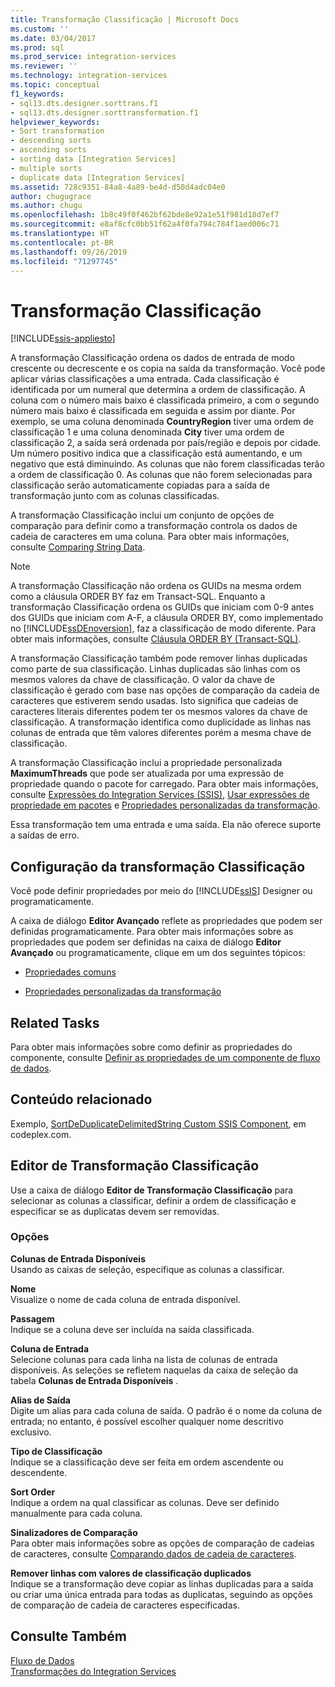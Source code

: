 ```yaml
---
title: Transformação Classificação | Microsoft Docs
ms.custom: ''
ms.date: 03/04/2017
ms.prod: sql
ms.prod_service: integration-services
ms.reviewer: ''
ms.technology: integration-services
ms.topic: conceptual
f1_keywords:
- sql13.dts.designer.sorttrans.f1
- sql13.dts.designer.sorttransformation.f1
helpviewer_keywords:
- Sort transformation
- descending sorts
- ascending sorts
- sorting data [Integration Services]
- multiple sorts
- duplicate data [Integration Services]
ms.assetid: 728c9351-84a8-4a89-be4d-d50d4adc04e0
author: chugugrace
ms.author: chugu
ms.openlocfilehash: 1b8c49f0f462bf62bde8e92a1e51f981d18d7ef7
ms.sourcegitcommit: e8af8cfc0bb51f62a4f0fa794c784f1aed006c71
ms.translationtype: HT
ms.contentlocale: pt-BR
ms.lasthandoff: 09/26/2019
ms.locfileid: "71297745"
---
```

# <a name="sort-transformation"></a>Transformação Classificação

[!INCLUDE[ssis-appliesto](../../../includes/ssis-appliesto-ssvrpluslinux-asdb-asdw-xxx.md)]


  A transformação Classificação ordena os dados de entrada de modo crescente ou decrescente e os copia na saída da transformação. Você pode aplicar várias classificações a uma entrada. Cada classificação é identificada por um numeral que determina a ordem de classificação. A coluna com o número mais baixo é classificada primeiro, a com o segundo número mais baixo é classificada em seguida e assim por diante. Por exemplo, se uma coluna denominada **CountryRegion** tiver uma ordem de classificação 1 e uma coluna denominada **City** tiver uma ordem de classificação 2, a saída será ordenada por país/região e depois por cidade. Um número positivo indica que a classificação está aumentando, e um negativo que está diminuindo. As colunas que não forem classificadas terão a ordem de classificação 0. As colunas que não forem selecionadas para classificação serão automaticamente copiadas para a saída de transformação junto com as colunas classificadas.  
  
 A transformação Classificação inclui um conjunto de opções de comparação para definir como a transformação controla os dados de cadeia de caracteres em uma coluna. Para obter mais informações, consulte [Comparing String Data](../../../integration-services/data-flow/comparing-string-data.md).  
  
> [!NOTE]  
>  A transformação Classificação não ordena os GUIDs na mesma ordem como a cláusula ORDER BY faz em Transact-SQL. Enquanto a transformação Classificação ordena os GUIDs que iniciam com 0-9 antes dos GUIDs que iniciam com A-F, a cláusula ORDER BY, como implementado no [!INCLUDE[ssDEnoversion](../../../includes/ssdenoversion-md.md)], faz a classificação de modo diferente. Para obter mais informações, consulte [Cláusula ORDER BY &#40;Transact-SQL&#41;](../../../t-sql/queries/select-order-by-clause-transact-sql.md).  
  
 A transformação Classificação também pode remover linhas duplicadas como parte de sua classificação. Linhas duplicadas são linhas com os mesmos valores da chave de classificação. O valor da chave de classificação é gerado com base nas opções de comparação da cadeia de caracteres que estiverem sendo usadas. Isto significa que cadeias de caracteres literais diferentes podem ter os mesmos valores da chave de classificação. A transformação identifica como duplicidade as linhas nas colunas de entrada que têm valores diferentes porém a mesma chave de classificação.  
  
 A transformação Classificação inclui a propriedade personalizada **MaximumThreads** que pode ser atualizada por uma expressão de propriedade quando o pacote for carregado. Para obter mais informações, consulte [Expressões do Integration Services &#40;SSIS&#41;](../../../integration-services/expressions/integration-services-ssis-expressions.md), [Usar expressões de propriedade em pacotes](../../../integration-services/expressions/use-property-expressions-in-packages.md) e [Propriedades personalizadas da transformação](../../../integration-services/data-flow/transformations/transformation-custom-properties.md).  
  
 Essa transformação tem uma entrada e uma saída. Ela não oferece suporte a saídas de erro.  
  
## <a name="configuration-of-the-sort-transformation"></a>Configuração da transformação Classificação  
 Você pode definir propriedades por meio do [!INCLUDE[ssIS](../../../includes/ssis-md.md)] Designer ou programaticamente.  
  
 A caixa de diálogo **Editor Avançado** reflete as propriedades que podem ser definidas programaticamente. Para obter mais informações sobre as propriedades que podem ser definidas na caixa de diálogo **Editor Avançado** ou programaticamente, clique em um dos seguintes tópicos:  
  
-   [Propriedades comuns](https://msdn.microsoft.com/library/51973502-5cc6-4125-9fce-e60fa1b7b796)  
  
-   [Propriedades personalizadas da transformação](../../../integration-services/data-flow/transformations/transformation-custom-properties.md)  
  
## <a name="related-tasks"></a>Related Tasks  
 Para obter mais informações sobre como definir as propriedades do componente, consulte [Definir as propriedades de um componente de fluxo de dados](../../../integration-services/data-flow/set-the-properties-of-a-data-flow-component.md).  
  
## <a name="related-content"></a>Conteúdo relacionado  
 Exemplo, [SortDeDuplicateDelimitedString Custom SSIS Component](https://go.microsoft.com/fwlink/?LinkId=220821), em codeplex.com.  
  
## <a name="sort-transformation-editor"></a>Editor de Transformação Classificação
  Use a caixa de diálogo **Editor de Transformação Classificação** para selecionar as colunas a classificar, definir a ordem de classificação e especificar se as duplicatas devem ser removidas.  
  
### <a name="options"></a>Opções  
 **Colunas de Entrada Disponíveis**  
 Usando as caixas de seleção, especifique as colunas a classificar.  
  
 **Nome**  
 Visualize o nome de cada coluna de entrada disponível.  
  
 **Passagem**  
 Indique se a coluna deve ser incluída na saída classificada.  
  
 **Coluna de Entrada**  
 Selecione colunas para cada linha na lista de colunas de entrada disponíveis. As seleções se refletem naquelas da caixa de seleção da tabela **Colunas de Entrada Disponíveis** .  
  
 **Alias de Saída**  
 Digite um alias para cada coluna de saída. O padrão é o nome da coluna de entrada; no entanto, é possível escolher qualquer nome descritivo exclusivo.  
  
 **Tipo de Classificação**  
 Indique se a classificação deve ser feita em ordem ascendente ou descendente.  
  
 **Sort Order**  
 Indique a ordem na qual classificar as colunas. Deve ser definido manualmente para cada coluna.  
  
 **Sinalizadores de Comparação**  
 Para obter mais informações sobre as opções de comparação de cadeias de caracteres, consulte [Comparando dados de cadeia de caracteres](../../../integration-services/data-flow/comparing-string-data.md).  
  
 **Remover linhas com valores de classificação duplicados**  
 Indique se a transformação deve copiar as linhas duplicadas para a saída ou criar uma única entrada para todas as duplicatas, seguindo as opções de comparação de cadeia de caracteres especificadas.  
  
## <a name="see-also"></a>Consulte Também  
 [Fluxo de Dados](../../../integration-services/data-flow/data-flow.md)   
 [Transformações do Integration Services](../../../integration-services/data-flow/transformations/integration-services-transformations.md)  
  
  
